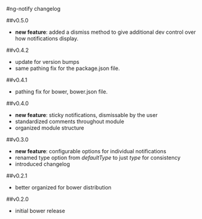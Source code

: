 #ng-notify changelog

##v0.5.0
- **new feature**: added a dismiss method to give additional dev control over how notifications display.

##v0.4.2
- update for version bumps
- same pathing fix for the package.json file.

##v0.4.1
- pathing fix for bower, bower.json file.

##v0.4.0
- **new feature**: sticky notifications, dismissable by the user
- standardized comments throughout module
- organized module structure

##v0.3.0
- **new feature**: configurable options for individual notifications
- renamed type option from *defaultType* to just *type* for consistency
- introduced changelog

##v0.2.1
- better organized for bower distribution

##v0.2.0
- initial bower release
